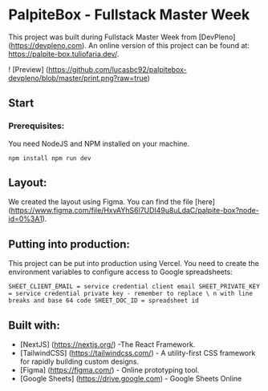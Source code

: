 # PalpiteBox - Fullstack Master Week

This project was built during Fullstack Master Week from [DevPleno] (https://devpleno.com). An online version of this project can be found at: https://palpite-box.tuliofaria.dev/.

! [Preview] (https://github.com/lucasbc92/palpitebox-devpleno/blob/master/print.png?raw=true)

## Start



### Prerequisites:

You need NodeJS and NPM installed on your machine.

``
npm install
npm run dev
``

## Layout:

We created the layout using Figma. You can find the file [here] (https://www.figma.com/file/HxvAYhS6l7UDI49u8uLdaC/palpite-box?node-id=0%3A1).

## Putting into production:

This project can be put into production using Vercel. You need to create the environment variables to configure access to Google spreadsheets:

``
SHEET_CLIENT_EMAIL = service credential client email
SHEET_PRIVATE_KEY = service credential private key - remember to replace \ n with line breaks and base 64 code
SHEET_DOC_ID = spreadsheet id
``

## Built with:

* [NextJS] (https://nextjs.org/) -The React Framework.
* [TailwindCSS] (https://tailwindcss.com/) - A utility-first CSS framework for
rapidly building custom designs.
* [Figma] (https://figma.com/) - Online prototyping tool.
* [Google Sheets] (https://drive.google.com) - Google Sheets Online
